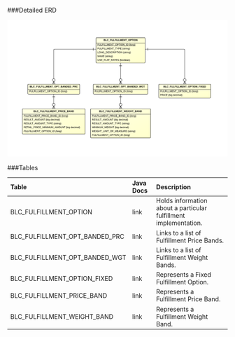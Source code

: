 

###Detailed ERD

![Fulfillment Detail](images/dataModel/FulfillmentDetailedERD.png)

###Tables

| Table               | Java Docs	   | Description                                         |
|:--------------------|:--------------|:----------------------------------------------------|
|BLC_FULFILLMENT_OPTION | link        | Holds information about a particular fulfillment implementation.  |
|BLC_FULFILLMENT_OPT_BANDED_PRC | link| Links to a list of Fulfillment Price Bands.  |
|BLC_FULFILLMENT_OPT_BANDED_WGT | link| Links to a list of Fulfillment Weight Bands.  |
|BLC_FULFILLMENT_OPTION_FIXED| link   | Represents a Fixed Fulfillment Option.  |
|BLC_FULFILLMENT_PRICE_BAND  | link   | Represents a Fulfillment Price Band.  |
|BLC_FULFILLMENT_WEIGHT_BAND | link   | Represents a Fulfillment Weight Band.  |